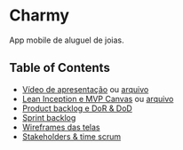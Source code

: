 # Charmy

App mobile de aluguel de joias.

## Table of Contents

- [Vídeo de apresentação](https://youtu.be/TV1wJSGkK0E) ou [arquivo](./video-url.txt)
- [Lean Inception e MVP Canvas](https://miro.com/app/board/uXjVKUzAiBw=/?share_link_id=719244283137) ou [arquivo](./canvas-url.txt)
- [Product backlog e DoR & DoD](./product-backlog.pdf) 
- [Sprint backlog](./sprint-backlog.pdf) 
- [Wireframes das telas](./wireframes) 
- [Stakeholders & time scrum](./stakeholders-&-scrum-team.md) 
